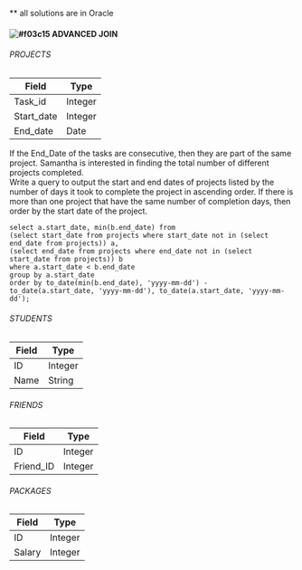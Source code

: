 ** all solutions are in Oracle
#### ![#f03c15](https://via.placeholder.com/15/f03c15/000000?text=+) ADVANCED JOIN
  
###### PROJECTS 
| Field       | Type |
|--------------|------------|
Task_id          | Integer
Start_date        | Integer
End_date | Date
  
If the End_Date of the tasks are consecutive, then they are part of the same project. Samantha is interested in finding the total number of different projects completed.  
Write a query to output the start and end dates of projects listed by the number of days it took to complete the project in ascending order. If there is more than one project that have the same number of completion days, then order by the start date of the project.
  
```
select a.start_date, min(b.end_date) from
(select start_date from projects where start_date not in (select end_date from projects)) a,
(select end_date from projects where end_date not in (select start_date from projects)) b
where a.start_date < b.end_date
group by a.start_date
order by to_date(min(b.end_date), 'yyyy-mm-dd') - to_date(a.start_date, 'yyyy-mm-dd'), to_date(a.start_date, 'yyyy-mm-dd');
```
  
###### STUDENTS 
| Field       | Type |
|--------------|------------|
ID          | Integer
Name        | String
  
###### FRIENDS 
| Field       | Type |
|--------------|------------|
ID          | Integer
Friend_ID        | Integer
  
###### PACKAGES 
| Field       | Type |
|--------------|------------|
ID          | Integer
Salary        | Integer
